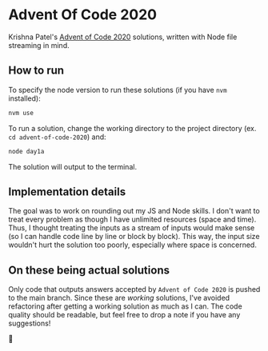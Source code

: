 # Advent Of Code 2020

Krishna Patel's [Advent of Code 2020](https://adventofcode.com) solutions, written with Node file streaming in mind.

## How to run
To specify the node version to run these solutions (if you have `nvm` installed):

```bash
nvm use
```

To run a solution, change the working directory to the project directory (ex. `cd advent-of-code-2020`) and:

```bash
node day1a
```

The solution will output to the terminal.

## Implementation details

The goal was to work on rounding out my JS and Node skills. I don't want to treat every problem as though I have unlimited resources (space and time). Thus, I thought treating the inputs as a stream of inputs would make sense (so I can handle code line by line or block by block). This way, the input size wouldn't hurt the solution too poorly, especially where space is concerned.

## On these being actual solutions

Only code that outputs answers accepted by `Advent of Code 2020` is pushed to the main branch. Since these are _working_ solutions, I've avoided refactoring after getting a working solution as much as I can. The code quality should be readable, but feel free to drop a note if you have any suggestions!

:santa:
